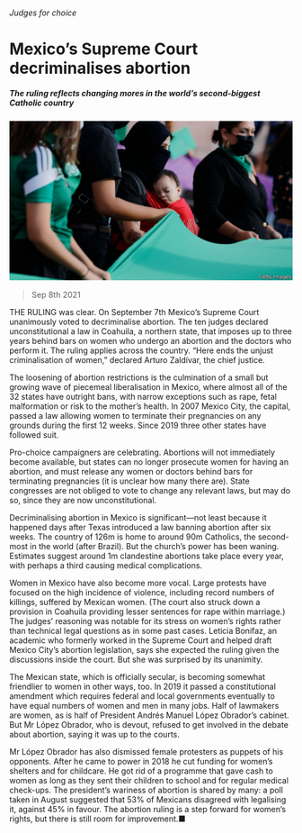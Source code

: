 ###### Judges for choice

# Mexico’s Supreme Court decriminalises abortion 

##### The ruling reflects changing mores in the world’s second-biggest Catholic country 

![image](images/20210911_amp003.jpg) 

> Sep 8th 2021 

THE RULING was clear. On September 7th Mexico’s Supreme Court unanimously voted to decriminalise abortion. The ten judges declared unconstitutional a law in Coahuila, a northern state, that imposes up to three years behind bars on women who undergo an abortion and the doctors who perform it. The ruling applies across the country. “Here ends the unjust criminalisation of women,” declared Arturo Zaldívar, the chief justice.

The loosening of abortion restrictions is the culmination of a small but growing wave of piecemeal liberalisation in Mexico, where almost all of the 32 states have outright bans, with narrow exceptions such as rape, fetal malformation or risk to the mother’s health. In 2007 Mexico City, the capital, passed a law allowing women to terminate their pregnancies on any grounds during the first 12 weeks. Since 2019 three other states have followed suit.


Pro-choice campaigners are celebrating. Abortions will not immediately become available, but states can no longer prosecute women for having an abortion, and must release any women or doctors behind bars for terminating pregnancies (it is unclear how many there are). State congresses are not obliged to vote to change any relevant laws, but may do so, since they are now unconstitutional.

Decriminalising abortion in Mexico is significant—not least because it happened days after Texas introduced a law banning abortion after six weeks. The country of 126m is home to around 90m Catholics, the second-most in the world (after Brazil). But the church’s power has been waning. Estimates suggest around 1m clandestine abortions take place every year, with perhaps a third causing medical complications.

Women in Mexico have also become more vocal. Large protests have focused on the high incidence of violence, including record numbers of killings, suffered by Mexican women. (The court also struck down a provision in Coahuila providing lesser sentences for rape within marriage.) The judges’ reasoning was notable for its stress on women’s rights rather than technical legal questions as in some past cases. Leticia Bonifaz, an academic who formerly worked in the Supreme Court and helped draft Mexico City’s abortion legislation, says she expected the ruling given the discussions inside the court. But she was surprised by its unanimity.

The Mexican state, which is officially secular, is becoming somewhat friendlier to women in other ways, too. In 2019 it passed a constitutional amendment which requires federal and local governments eventually to have equal numbers of women and men in many jobs. Half of lawmakers are women, as is half of President Andrés Manuel López Obrador’s cabinet. But Mr López Obrador, who is devout, refused to get involved in the debate about abortion, saying it was up to the courts.

Mr López Obrador has also dismissed female protesters as puppets of his opponents. After he came to power in 2018 he cut funding for women’s shelters and for childcare. He got rid of a programme that gave cash to women as long as they sent their children to school and for regular medical check-ups. The president’s wariness of abortion is shared by many: a poll taken in August suggested that 53% of Mexicans disagreed with legalising it, against 45% in favour. The abortion ruling is a step forward for women’s rights, but there is still room for improvement.■

